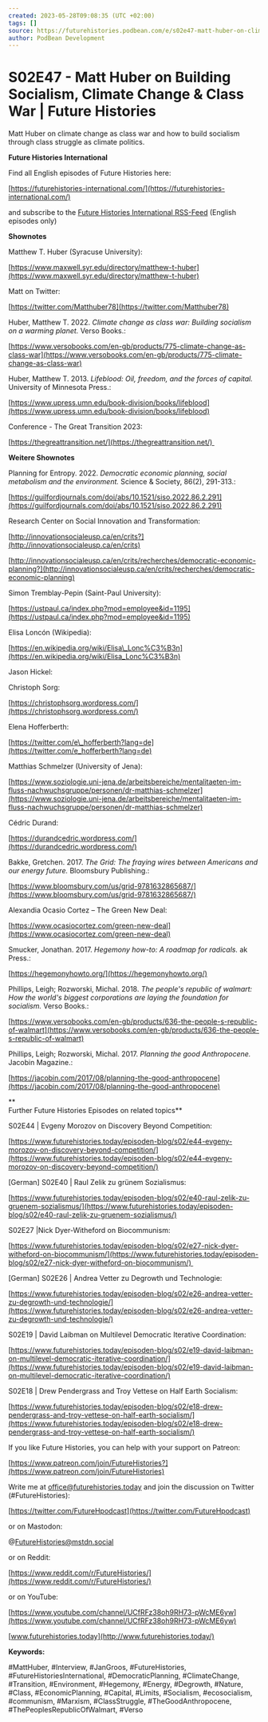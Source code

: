 ```yaml
---
created: 2023-05-28T09:08:35 (UTC +02:00)
tags: []
source: https://futurehistories.podbean.com/e/s02e47-matt-huber-on-climate-change-as-class-war/
author: PodBean Development
---
```


# S02E47 - Matt Huber on Building Socialism, Climate Change & Class War | Future Histories

Matt Huber on climate change as class war and how to build socialism through class struggle as climate politics.

**Future Histories International**

Find all English episodes of Future Histories here:

[https://futurehistories-international.com/](https://futurehistories-international.com/)

and subscribe to the [Future Histories International RSS-Feed](http://futurehistories-international.com/feed.xml) (English episodes only)

**Shownotes**

Matthew T. Huber (Syracuse University):

[https://www.maxwell.syr.edu/directory/matthew-t-huber](https://www.maxwell.syr.edu/directory/matthew-t-huber)

  
Matt on Twitter:

[https://twitter.com/Matthuber78](https://twitter.com/Matthuber78)

  
Huber, Matthew T. 2022. _Climate change as class war: Building socialism on a warming planet._ Verso Books.:

[https://www.versobooks.com/en-gb/products/775-climate-change-as-class-war](https://www.versobooks.com/en-gb/products/775-climate-change-as-class-war)

  
Huber, Matthew T. 2013. _Lifeblood: Oil, freedom, and the forces of capital._ University of Minnesota Press.:

[https://www.upress.umn.edu/book-division/books/lifeblood](https://www.upress.umn.edu/book-division/books/lifeblood)

  
Conference - The Great Transition 2023:

[https://thegreattransition.net/](https://thegreattransition.net/) 

  
**Weitere Shownotes**

Planning for Entropy. 2022. _Democratic economic planning, social metabolism and the environment._ Science & Society, 86(2), 291-313.:

[https://guilfordjournals.com/doi/abs/10.1521/siso.2022.86.2.291](https://guilfordjournals.com/doi/abs/10.1521/siso.2022.86.2.291)

  
Research Center on Social Innovation and Transformation:

[http://innovationsocialeusp.ca/en/crits?](http://innovationsocialeusp.ca/en/crits)

[http://innovationsocialeusp.ca/en/crits/recherches/democratic-economic-planning?](http://innovationsocialeusp.ca/en/crits/recherches/democratic-economic-planning)

  
Simon Tremblay-Pepin (Saint-Paul University):

[https://ustpaul.ca/index.php?mod=employee&id=1195](https://ustpaul.ca/index.php?mod=employee&id=1195)

  
Elisa Loncón (Wikipedia):

[https://en.wikipedia.org/wiki/Elisa\_Lonc%C3%B3n](https://en.wikipedia.org/wiki/Elisa_Lonc%C3%B3n)

  
Jason Hickel:

  
Christoph Sorg:

[https://christophsorg.wordpress.com/](https://christophsorg.wordpress.com/)

  
Elena Hofferberth:

[https://twitter.com/e\_hofferberth?lang=de](https://twitter.com/e_hofferberth?lang=de)

  
Matthias Schmelzer (University of Jena):

[https://www.soziologie.uni-jena.de/arbeitsbereiche/mentalitaeten-im-fluss-nachwuchsgruppe/personen/dr-matthias-schmelzer](https://www.soziologie.uni-jena.de/arbeitsbereiche/mentalitaeten-im-fluss-nachwuchsgruppe/personen/dr-matthias-schmelzer)

  
Cédric Durand:

[https://durandcedric.wordpress.com/](https://durandcedric.wordpress.com/)

  
Bakke, Gretchen. 2017. _The Grid: The fraying wires between Americans and our energy future._ Bloomsbury Publishing.:

[https://www.bloomsbury.com/us/grid-9781632865687/](https://www.bloomsbury.com/us/grid-9781632865687/)

  
Alexandia Ocasio Cortez – The Green New Deal:

[https://www.ocasiocortez.com/green-new-deal](https://www.ocasiocortez.com/green-new-deal)

  
Smucker, Jonathan. 2017. _Hegemony how-to: A roadmap for radicals._ ak Press.:

[https://hegemonyhowto.org/](https://hegemonyhowto.org/)

  
Phillips, Leigh; Rozworski, Michal. 2018. _The people's republic of walmart: How the world's biggest corporations are laying the foundation for socialism._ Verso Books.:

[https://www.versobooks.com/en-gb/products/636-the-people-s-republic-of-walmart](https://www.versobooks.com/en-gb/products/636-the-people-s-republic-of-walmart)

  
Phillips, Leigh; Rozworski, Michal. 2017. _Planning the good Anthropocene._ Jacobin Magazine.:

[https://jacobin.com/2017/08/planning-the-good-anthropocene](https://jacobin.com/2017/08/planning-the-good-anthropocene)

**  
Further Future Histories Episodes on related topics**

S02E44 | Evgeny Morozov on Discovery Beyond Competition:

[https://www.futurehistories.today/episoden-blog/s02/e44-evgeny-morozov-on-discovery-beyond-competition/](https://www.futurehistories.today/episoden-blog/s02/e44-evgeny-morozov-on-discovery-beyond-competition/)

  
\[German\] S02E40 | Raul Zelik zu grünem Sozialismus:

[https://www.futurehistories.today/episoden-blog/s02/e40-raul-zelik-zu-gruenem-sozialismus/](https://www.futurehistories.today/episoden-blog/s02/e40-raul-zelik-zu-gruenem-sozialismus/)

  
S02E27 |Nick Dyer-Witheford on Biocommunism:

[https://www.futurehistories.today/episoden-blog/s02/e27-nick-dyer-witheford-on-biocommunism/](https://www.futurehistories.today/episoden-blog/s02/e27-nick-dyer-witheford-on-biocommunism/) 

  
\[German\] S02E26 | Andrea Vetter zu Degrowth und Technologie:

[https://www.futurehistories.today/episoden-blog/s02/e26-andrea-vetter-zu-degrowth-und-technologie/](https://www.futurehistories.today/episoden-blog/s02/e26-andrea-vetter-zu-degrowth-und-technologie/)

  
S02E19 | David Laibman on Multilevel Democratic Iterative Coordination:

[https://www.futurehistories.today/episoden-blog/s02/e19-david-laibman-on-multilevel-democratic-iterative-coordination/](https://www.futurehistories.today/episoden-blog/s02/e19-david-laibman-on-multilevel-democratic-iterative-coordination/)

  
S02E18 | Drew Pendergrass and Troy Vettese on Half Earth Socialism:

[https://www.futurehistories.today/episoden-blog/s02/e18-drew-pendergrass-and-troy-vettese-on-half-earth-socialism/](https://www.futurehistories.today/episoden-blog/s02/e18-drew-pendergrass-and-troy-vettese-on-half-earth-socialism/)

  
If you like Future Histories, you can help with your support on Patreon:

[https://www.patreon.com/join/FutureHistories?](https://www.patreon.com/join/FutureHistories)

Write me at office@futurehistories.today and join the discussion on Twitter (#FutureHistories):

[https://twitter.com/FutureHpodcast](https://twitter.com/FutureHpodcast)

or on Mastodon:

@FutureHistories@mstdn.social

or on Reddit:

[https://www.reddit.com/r/FutureHistories/](https://www.reddit.com/r/FutureHistories/)

or on YouTube:

[https://www.youtube.com/channel/UCfRFz38oh9RH73-pWcME6yw](https://www.youtube.com/channel/UCfRFz38oh9RH73-pWcME6yw)

[www.futurehistories.today](http://www.futurehistories.today/)

**Keywords:**

#MattHuber, #Interview, #JanGroos, #FutureHistories, #FutureHistoriesInternational, #DemocraticPlanning, #ClimateChange, #Transition, #Environment, #Hegemony, #Energy, #Degrowth, #Nature, #Class, #EconomicPlanning, #Capital, #Limits, #Socialism, #ecosocialism, #communism, #Marxism, #ClassStruggle, #TheGoodAnthropocene, #ThePeoplesRepublicOfWalmart, #Verso
